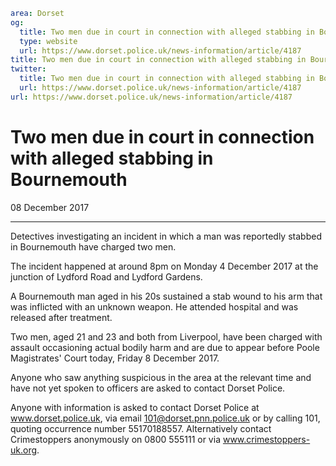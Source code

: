 ```yaml
area: Dorset
og:
  title: Two men due in court in connection with alleged stabbing in Bournemouth
  type: website
  url: https://www.dorset.police.uk/news-information/article/4187
title: Two men due in court in connection with alleged stabbing in Bournemouth |
twitter:
  title: Two men due in court in connection with alleged stabbing in Bournemouth
  url: https://www.dorset.police.uk/news-information/article/4187
url: https://www.dorset.police.uk/news-information/article/4187
```

# Two men due in court in connection with alleged stabbing in Bournemouth

08 December 2017

* * *

Detectives investigating an incident in which a man was reportedly stabbed in Bournemouth have charged two men.

The incident happened at around 8pm on Monday 4 December 2017 at the junction of Lydford Road and Lydford Gardens.

A Bournemouth man aged in his 20s sustained a stab wound to his arm that was inflicted with an unknown weapon. He attended hospital and was released after treatment.

Two men, aged 21 and 23 and both from Liverpool, have been charged with assault occasioning actual bodily harm and are due to appear before Poole Magistrates' Court today, Friday 8 December 2017.

Anyone who saw anything suspicious in the area at the relevant time and have not yet spoken to officers are asked to contact Dorset Police.

Anyone with information is asked to contact Dorset Police at www.dorset.police.uk, via email 101@dorset.pnn.police.uk or by calling 101, quoting occurrence number 55170188557. Alternatively contact Crimestoppers anonymously on 0800 555111 or via www.crimestoppers-uk.org.
